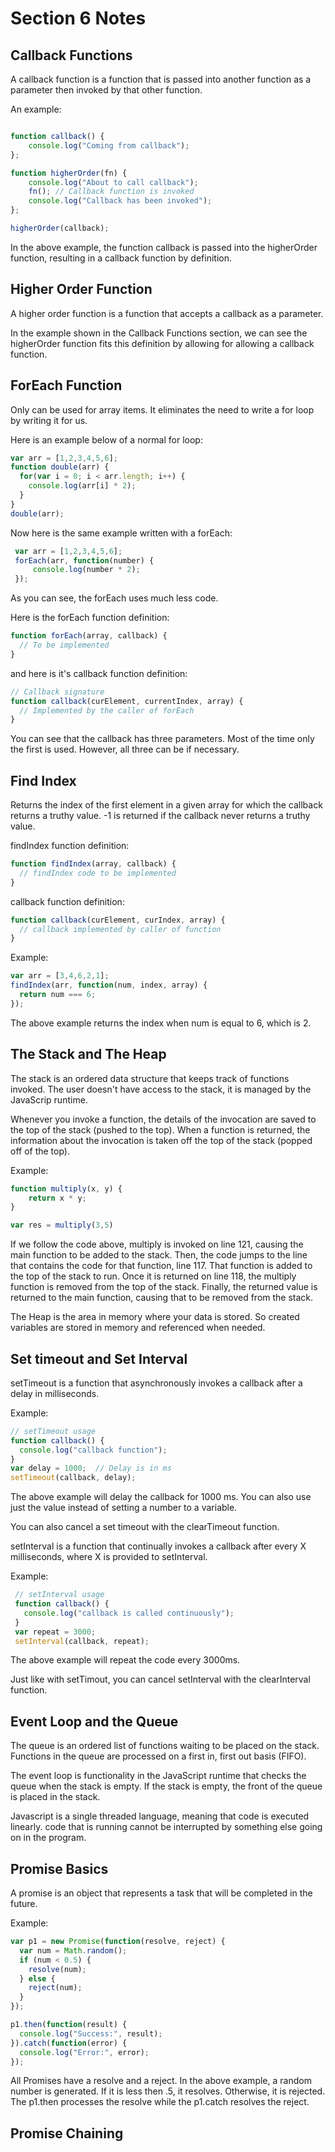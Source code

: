 # Section 6 Notes

## Callback Functions

A callback function is a function that is passed into another function as a parameter then invoked by that other function.

An example:

```js

function callback() {
    console.log("Coming from callback");
};

function higherOrder(fn) {
    console.log("About to call callback");
    fn(); // Callback function is invoked
    console.log("Callback has been invoked");
};

higherOrder(callback);
```

In the above example, the function callback is passed into the higherOrder function, resulting in a callback function by definition.

## Higher Order Function

A higher order function is a function that accepts a callback as a parameter.

In the example shown in the Callback Functions section, we can see the higherOrder function fits this definition by allowing for allowing a callback function.

## ForEach Function

Only can be used for array items. It eliminates the need to write a for loop by writing it for us. 

Here is an example below of a normal for loop:

```js
var arr = [1,2,3,4,5,6];
function double(arr) {
  for(var i = 0; i < arr.length; i++) {
    console.log(arr[i] * 2);
  }
}
double(arr);
```

Now here is the same example written with a forEach:

```js
 var arr = [1,2,3,4,5,6];
 forEach(arr, function(number) {
     console.log(number * 2);
 });
 ```

As you can see, the forEach uses much less code.

Here is the forEach function definition:

```js
function forEach(array, callback) {
  // To be implemented
}
```
and here is it's callback function definition:

```js
// Callback signature
function callback(curElement, currentIndex, array) {
  // Implemented by the caller of forEach
}
```

You can see that the callback has three parameters. Most of the time only the first is used. However, all three can be if necessary.

## Find Index

Returns the index of the first element in a given array for which the callback returns a truthy value. -1 is returned if the callback never returns a truthy value.

findIndex function definition:

```js
function findIndex(array, callback) {
  // findIndex code to be implemented
}
```

callback function definition:

```js
function callback(curElement, curIndex, array) {
  // callback implemented by caller of function
}
```

Example:

```js
var arr = [3,4,6,2,1];
findIndex(arr, function(num, index, array) {
  return num === 6;
});
```

The above example returns the index when num is equal to 6, which is 2.

## The Stack and The Heap

The stack is an ordered data structure that keeps track of functions invoked. The user doesn't have access to the stack, it is managed by the JavaScrip runtime.

Whenever you invoke a function, the details of the invocation are saved to the top of the stack (pushed to the top). When a function is returned, the information about the invocation is taken off the top of the stack (popped off of the top).

Example: 

```js
function multiply(x, y) {
    return x * y;
}

var res = multiply(3,5)
```

If we follow the code above, multiply is invoked on line 121, causing the main function to be added to the stack. Then, the code jumps to the line that contains the code for that function, line 117. That function is added to the top of the stack to run. Once it is returned on line 118, the multiply function is removed from the top of the stack. Finally, the returned value is returned to the main function, causing that to be removed from the stack.

The Heap is the area in memory where your data is stored. So created variables are stored in memory and referenced when needed.

## Set timeout and Set Interval

setTimeout is a function that asynchronously invokes a callback after a delay in milliseconds. 

Example: 

```js
// setTimeout usage
function callback() {
  console.log("callback function");
}
var delay = 1000;  // Delay is in ms
setTimeout(callback, delay);
```

The above example will delay the callback for 1000 ms. You can also use just the value instead of setting a number to a variable.

You can also cancel a set timeout with the clearTimeout function.

setInterval is a function that continually invokes a callback after every X milliseconds, where X is provided to setInterval.

Example:

```js
 // setInterval usage
 function callback() {
   console.log("callback is called continuously");
 }
 var repeat = 3000;
 setInterval(callback, repeat);
 ```

 The above example will repeat the code every 3000ms.

 Just like with setTimout, you can cancel setInterval with the clearInterval function.

 ## Event Loop and the Queue

 The queue is an ordered list of functions waiting to be placed on the stack. Functions in the queue are processed on a first in, first out basis (FIFO).

 The event loop is functionality in the JavaScript runtime that checks the queue when the stack is empty. If the stack is empty, the front of the queue is placed in the stack.

 Javascript is a single threaded language, meaning that code is executed linearly. code that is running cannot be interrupted by something else going on in the program.

 ## Promise Basics

 A promise is an object that represents a task that will be completed in the future.

 Example:

 ```js
 var p1 = new Promise(function(resolve, reject) {
   var num = Math.random();
   if (num < 0.5) {
     resolve(num);
   } else {
     reject(num);
   }
 });

 p1.then(function(result) {
   console.log("Success:", result);
 }).catch(function(error) {
   console.log("Error:", error);
 });
```

All Promises have a resolve and a reject. In the above example, a random number is generated. If it is less then .5, it resolves. Otherwise, it is rejected. The p1.then processes the resolve while the p1.catch resolves the reject.

## Promise Chaining